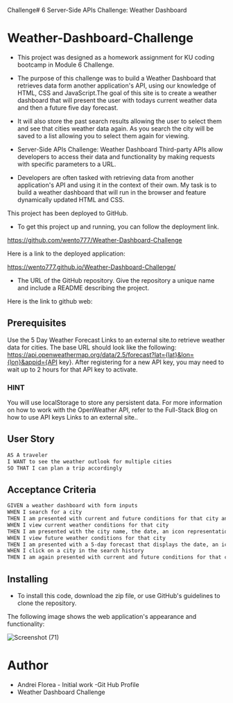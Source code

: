 Challenge# 6 Server-Side APIs Challenge: Weather Dashboard


# Weather-Dashboard-Challenge



- This project was designed as a homework assignment for KU coding bootcamp in Module 6 Challenge.


- The purpose of this challenge was to build a Weather Dashboard that retrieves data form another application's API, using our knowledge of HTML, CSS and JavaScript.The goal of this site is to create a weather dashboard that will present the user with todays current weather data and then a future five day forecast.

-  It will also store the past search results allowing the user to select them and see that cities weather data again. As you search the city will be saved to a list allowing you to select them again for viewing.   

- Server-Side APIs Challenge: Weather Dashboard
Third-party APIs allow developers to access their data and functionality by making requests with specific parameters to a URL.

 - Developers are often tasked with retrieving data from another application's API and using it in the context of their own. My task is to build a weather dashboard that will run in the browser and feature dynamically updated HTML and CSS.



 


 This project has been deployed to GitHub. 
 
 - To get this project up and running, you can follow the deployment link.


https://github.com/wento777/Weather-Dashboard-Challenge
 
 
 Here is a link to the deployed application:

https://wento777.github.io/Weather-Dashboard-Challenge/


- The URL of the GitHub repository. Give the repository a unique name and include a README describing the project.

Here is the link to github web:







 ## Prerequisites

Use the 5 Day Weather Forecast Links to an external site.to retrieve weather data for cities. The base URL should look like the following: https://api.openweathermap.org/data/2.5/forecast?lat={lat}&lon={lon}&appid={API key}. After registering for a new API key, you may need to wait up to 2 hours for that API key to activate.

### HINT
You will use localStorage to store any persistent data. For more information on how to work with the OpenWeather API, refer to the Full-Stack Blog on how to use API keys Links to an external site..

## User Story

```md
AS A traveler
I WANT to see the weather outlook for multiple cities
SO THAT I can plan a trip accordingly
```


  ## Acceptance Criteria

```md
GIVEN a weather dashboard with form inputs
WHEN I search for a city
THEN I am presented with current and future conditions for that city and that city is added to the search history
WHEN I view current weather conditions for that city
THEN I am presented with the city name, the date, an icon representation of weather conditions, the temperature, the humidity, and the the wind speed
WHEN I view future weather conditions for that city
THEN I am presented with a 5-day forecast that displays the date, an icon representation of weather conditions, the temperature, the wind speed, and the humidity
WHEN I click on a city in the search history
THEN I am again presented with current and future conditions for that city
```


## Installing

- To install this code, download the zip file, or use GitHub's guidelines to clone the repository. 





The following image shows the web application's appearance and functionality:

![Screenshot (71)](https://user-images.githubusercontent.com/70625665/214779589-c2dbf7af-c292-40d2-9810-0f8ab5b14f57.png)

# Author

- Andrei Florea - Initial work -Git Hub Profile
- Weather Dashboard Challenge
